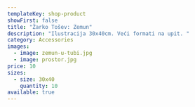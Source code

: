 ```yaml
---
templateKey: shop-product
showFirst: false
title: "Žarko Tošev: Zemun"
description: "Ilustracija 30x40cm. Veći formati na upit. "
category: Accessories
images:
  - image: zemun-u-tubi.jpg
  - image: prostor.jpg
price: 10
sizes:
  - size: 30x40
    quantity: 10
available: true
---
```

